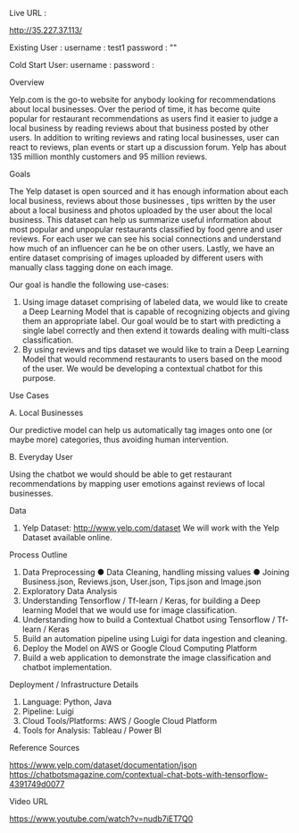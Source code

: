 Live URL :

http://35.227.37.113/

Existing User :
username : test1
password : ""

Cold Start User:
username : <username>
password : <password>
 

Overview

Yelp.com is the go-to website for anybody looking for recommendations about local businesses. Over the period of time, it has become quite popular for restaurant recommendations as users find it easier to judge a local business by reading reviews about that business posted by other users. In addition to writing reviews and rating local businesses, user can react to reviews, plan events or start up a discussion forum. Yelp has about 135 million monthly customers and 95 million reviews.


Goals

The Yelp dataset is open sourced and it has enough information about each local business, reviews about those businesses , tips written by the user about a local business and photos uploaded by the user about the local business. This dataset can help us summarize useful information about most popular and unpopular restaurants classified by food genre and user reviews. For each user we can see his social connections and understand how much of an influencer can he be on other users. Lastly, we have an entire dataset comprising of images uploaded by different users with manually class tagging done on each image.


Our goal is handle the following use-cases:
1.  Using image dataset comprising of labeled data, we would like to create a Deep Learning Model that is capable of recognizing objects and giving them an appropriate label. Our goal would be to start with predicting a single label correctly and then extend it towards dealing with multi-class classification.
2.  By using reviews and tips dataset we would like to train a Deep Learning Model that would recommend restaurants to users based on the mood of the user. We would be developing a contextual chatbot for this purpose. 



Use Cases

A.  Local Businesses


Our predictive model can help us automatically tag images onto one (or maybe more)
categories, thus avoiding human intervention.


B.  Everyday User


Using the chatbot we would should be able to get restaurant recommendations by mapping user emotions against reviews of local businesses.



Data

1.  Yelp Dataset: http://www.yelp.com/dataset
We will work with the Yelp Dataset available online.



Process Outline

1. Data Preprocessing
●      Data Cleaning, handling missing values
●      Joining Business.json, Reviews.json, User.json, Tips.json and Image.json
2. Exploratory Data Analysis
3. Understanding Tensorflow / Tf-learn / Keras, for building a Deep learning Model that we would use for image classification. 
4. Understanding how to build a Contextual Chatbot using Tensorflow / Tf-learn / Keras
5. Build an automation pipeline using Luigi for data ingestion and cleaning.
6. Deploy the Model on AWS or Google Cloud Computing Platform
7. Build a web application to demonstrate the image classification and chatbot implementation.



Deployment / Infrastructure Details

1)    Language: Python, Java
2)    Pipeline: Luigi
3)    Cloud Tools/Platforms: AWS / Google Cloud Platform
5)    Tools for Analysis: Tableau / Power BI




Reference Sources

https://www.yelp.com/dataset/documentation/json https://chatbotsmagazine.com/contextual-chat-bots-with-tensorflow-4391749d0077


Video URL

https://www.youtube.com/watch?v=nudb7iET7Q0
